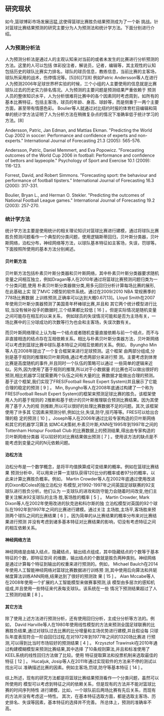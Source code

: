 ## 研究现状
如今,篮球博彩市场发展迅猛,这使得篮球比赛胜负结果预测成为了一个新
挑战。针对篮球比赛结果预测的研究主要分为人为预测法和统计学方法。下面分别进行介绍。

### 人为预测分析法
人为预测分析法是通过人的主观认知来对当前的或者未发生的比赛进行分析预测的方法。这里的人可以包括
体彩投注者，解说员，记者，编辑等，其主观性的认知包括历史的球队比赛实力排名，球队的球员信息，教练信息，当前比赛的主客场，
球队所采用的战术，伤停情况等。[5][6][7][8]
例如Patric Andersson等人在进行人为预测2006年足球世界杯实验的时候，三个小组的人主要使用的信息就是比赛球队过去的历史实力排名情况。人为预测的主要问题是预测结果严重依赖于
预测人员的整体知识水平，人为分析很难将比赛中的各个因素同时考虑周到，如所有的基本比赛特征，包括主客场，球员的年龄、身高、球龄等，而是侧重于一两个主要方面，甚至带有情感色彩。
Boulier等人就通过对比纽约时报的体育栏目编辑和简单的统计学方法证明了人为分析方法在稍微复杂点的情况下准确率低于统计学习的方法。[8]

Andersson, Patric, Jan Edman, and Mattias Ekman. "Predicting the World Cup 2002 in soccer: Performance and confidence of experts and non-experts." International Journal of Forecasting 21.3 (2005): 565-576.

Andersson, Patric, Daniel Memmert, and Eva Popowicz. "Forecasting outcomes of the World Cup 2006 in football: Performance and confidence of bettors and laypeople." Psychology of Sport and Exercise 10.1 (2009): 116-123.

Forrest, David, and Robert Simmons. "Forecasting sport: the behaviour and performance of football tipsters." International Journal of Forecasting 16.3 (2000): 317-331.

Boulier, Bryan L., and Herman O. Stekler. "Predicting the outcomes of National Football League games." International Journal of Forecasting 19.2 (2003): 257-270.


### 统计学方法
统计学方法主要是使用统计的相关理论知识对篮球比赛进行建模，通过将球队比赛胜负预测问题看作一个典型的分类问题，使用逻辑斯蒂回归，贝叶斯分类器，贝叶斯网络，泊松分布，神经网络等方法，以球队基本特征如主客场，失误，罚球等。下面按照所使用的基本方法分别阐述。

#### 贝叶斯方法
贝叶斯方法包括朴素贝叶斯分类器和贝叶斯网络，其中朴素贝叶斯分类器要求随机变量之间相互独立，例如Dragan等人在2010年通过将篮球比赛预测问题归类为一个分类问题,使用
朴素贝叶斯分类器做分类,用多元回归分析计算每场比赛的展形,在此基础上实
现了MVC 2模型的软件系统。通过在2009/2010 NBA 常规赛季的778场比赛数据
上训练预测,正确率可以达到大概0.67[13]。Lloyd Smith在2007年使用贝叶斯分类器预测了美国青年杯棒球比赛,并且和
其它两个统计模型进行比较,当没有候补投手的数据时,三个结果都比较低 [ 16 ] 。但是实际情况是随机变量之间可能存在相互的以来关系，
例如球员的失误情况可能和是否为主场有关，一场比赛中的三分球成功的次数等行为也会和主客场，失误次数有关。

而贝叶斯网络理论上认为每一个结点或者随机变量直接依赖与前一个结点，而不与非直接相连的结点存在互相依赖关系。相比与朴素贝叶斯分类器方法，贝叶斯网络可以考虑到篮球比赛中球队基本特征之间相互依赖的关系。例如，
Byungho Min等人在2008年提出了一个复合框架来进行足球预测。这个框架
由两部分组成,分别是基于规则的推理和贝叶斯网络,通过考虑两部分来进行预
测。主要考虑到体育比赛是高度随机的事件,并且同时一个队伍的策略可以通过
一些简单的逻辑来近似。另外,因为使用了基于规则的推理,所以对于小数据量
的比赛也可以做出很好的预测,相比机器学习就需要两个队伍之间有大量的比
赛数据才能做出合理的预测。基于这个框架,我们实现了FRES(Football Result
Expert System)并且展示了它能合理的稳定的预测 [ 9 ] 。
Min, Byungho等人在2008年底通过构建了一个称为FRES(Football Result
Expert System)的框架来预测足球比赛的胜负。该框架使用人为的基于规则的
2推断和基于统计的贝叶斯推理联合预测比赛结果。因为其使用了基于人为的规
则推断,所以可以很好的处理比赛数据不足的问题。其次,该框架使用了许多其
它因素来预测分析,例如比分,失误,防守,技巧等等。FRES可以给出合理的稳
定的预测 [ 10 ] 。Joseph等人在2006年通过比较专家构造的贝叶斯网络和其它的机器学习算法
如MC4决策树,朴素贝叶斯,KNN在1995年到1997年之间的Tottenham Hotspur
Football Club 的比赛数据上的预测结果,得出由专家构造的贝叶斯网络分类器
可以较好的对比赛结果做出预测 [ 7 ] 。使用该方法的缺点是不能考虑到变量之间的N元依赖问题。


#### 泊松方法
泊松分布是一个数学概念，是将平均值换算成可变结果的概率。例如在篮球比赛结果
预测分析中，可以用来计算一支球队获得120比分的概率或者97分的概率，以此来计算比赛胜负概率。例如，
Martin Crowder等人在2002年底通过使用改进的Dixon和Coles的独立泊松分
布模型,对1992-1997年之间英国足球联赛的92支球队进行胜负分析。他们认为
一支球队的进攻和防守能力会随着时间改变,他们主要关注解决92支球队的主场
胜,客场胜的概率 [ 5 ] 。
Martin Crowder, Mark Dixon等人在2002年使用改进的狄克逊和科尔斯的独
立泊松模型对英国的92个球队在1992年到1997年之间的比赛进行建模。通过关注
主场胜,主场平,客场胜来预测两个球队之间的比赛结果 [ 6 ] 。因为简单的从比赛结果的概率分布来对比赛结果进行预测
并没有考虑到诸多基本特征对比赛结果的影响，切没有考虑特征之间的相互依赖关系。


#### 神经网络方法
神经网络是由输入结点，隐藏结点，输出结点组成，其中隐藏结点的个数等于基本特征的个数，即特征空间
的维数，输出结点的个数就是胜负两种类别。神经网络是通过计算每个特征到输出的权重来进行预测的。例如，
Michael Baulch在2014年使用人工智能神经网络对篮球比赛数据进行训练预
测,其中使用后向算法和共轭梯度算法训练ANN网络,结果达到了很好的预测效
果 [ 15 ] 。
Alan Mccabe等人在2008年使用一个扩展的人工智能模型来做赛事预测,该
模型由多层次的感知机组成,并且使用一些特征来代表每支球队。该系统在一些
情况下预测结果超过了人工预测的结果 [ 8 ] 。

#### 其它方法
除了使用上述方法进行预测分析，还有使用回归分析，主成分分析等方法的。例如，
David Harville等人在1980年使用线性模型的方法来预测全国足球联赛的比
赛胜负结果,通过对球队过去比赛的比分增量和主场优势进行建模,并且假设每
只球队年度表现符合一阶自回归过程,在对1972年到1977年之间的1320场比赛进
行预测,可以得到比当时市场较好的预测结果 [ 4 ] 。
Krzysztof Trawinski在2010年通过构建模糊模型来预测比赛结果,其中选择
了10条规则算法,并且和标准使用了KEEL系统的线性回归方法做了比较。使用
特征提取算法和投票机制来选取最佳的特征 [ 12 ] 。
Hucaljuk, Josip等人在2011年通过实现软件的方法来不停的测试以找出可以
准确描述比赛的因素。例如主客场,罚球,防守等基本特征 [ 14 ] 。

综上所述，现有的研究方法都是将篮球比赛结果预测看作一个分类问题，虽然可以所使用的
模型可以考虑到特征之间的依赖关系，但是现有的方法并不能对篮球比赛的时间序列特性
进行建模，比如，一个球队前后两场比赛有先后关系，而现有的方法并没有考虑这一特性。
其次，在基本特征选取方面，都是选取主客场、历史排名、失误等因素，基本特征的选择并不完善。
所总体上，预测的准确率不高。
